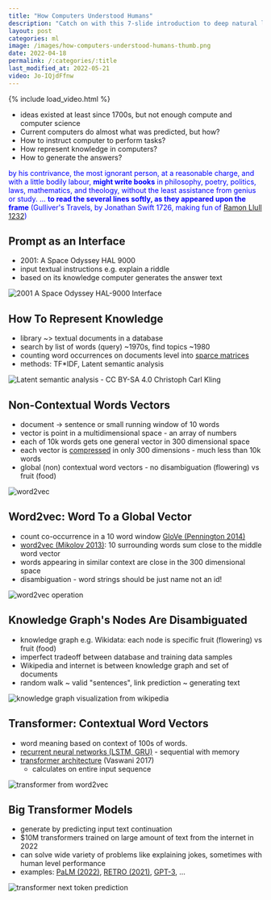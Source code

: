 ```yaml
---
title: "How Computers Understood Humans"
description: "Catch on with this 7-slide introduction to deep natural language processing of 2022, featuring TF-IDF, Word2vec, knowledge graphs, and transformers."
layout: post
categories: ml
image: /images/how-computers-understood-humans-thumb.png
date: 2022-04-18
permalink: /:categories/:title
last_modified_at: 2022-05-21
video: Jo-IQjdFfnw
---
```


{% include load_video.html %}

- ideas existed at least since 1700s, but not enough compute and computer science
- Current computers do almost what was predicted, but how?
- How to instruct computer to perform tasks?
- How represent knowledge in computers?
- How to generate the answers?

<p style="color: blue">
by his contrivance, the most ignorant person, at a reasonable charge, and with a little bodily labour, <b>might write books</b> in philosophy, poetry, politics, laws, mathematics, and theology, without the least assistance from genius or study.
... <b>to read the several lines softly, as they appeared upon the frame</b>
(Gulliver's Travels, by Jonathan Swift 1726, making fun of <a href="https://www.researchgate.net/publication/221502602_Llull_as_Computer_Scientist_or_Why_Llull_Was_One_of_Us">Ramon Llull 1232</a>)
</p>


## Prompt as an Interface
- 2001: A Space Odyssey HAL 9000
- input textual instructions e.g. explain a riddle
- based on its knowledge computer generates the answer text 

![2001 A Space Odyssey HAL-9000 Interface](/images/2001-A-Space-Odyssey-HAL-9000-Interface-3.png)


## How To Represent Knowledge
- library ~> textual documents in a database
- search by list of words (query) ~1970s, find topics ~1980
- counting word occurrences on documents level into [sparce matrices](/ml/sparse-matrix-why-and-when)
- methods: TF*IDF, Latent semantic analysis

![Latent semantic analysis - CC BY-SA 4.0 Christoph Carl Kling](/images/latent-semantic-analysis-wiki.png)


## Non-Contextual Words Vectors
- document -> sentence or small running window of 10 words
- vector is point in a multidimensional space - an array of numbers
- each of 10k words gets one general vector in 300 dimensional space
- each vector is [compressed](/ml/neural-data-compression) in only 300 dimensions - much less than 10k words
- global (non) contextual word vectors - no disambiguation (flowering) vs fruit (food)

![word2vec](/images/word2vec-10k-tensorflow-projector.png)


## Word2vec: Word To a Global Vector
- count co-occurrence in a 10 word window [GloVe (Pennington 2014)](https://nlp.stanford.edu/pubs/glove.pdf)
- [word2vec (Mikolov 2013)](https://arxiv.org/pdf/1301.3781.pdf): 10 surrounding words sum close to the middle word vector
- words appearing in similar context are close in the 300 dimensional space
- disambiguation - word strings should be just name not an id!

![word2vec operation](/images/word2vec.jpg)


## Knowledge Graph's Nodes Are Disambiguated
- knowledge graph e.g. Wikidata: each node is specific fruit (flowering) vs fruit (food)
- imperfect tradeoff between database and training data samples
- Wikipedia and internet is between knowledge graph and set of documents
- random walk ~ valid "sentences", link prediction ~ generating text

![knowledge graph visualization from wikipedia](/images/knowledge-graph.jpg)


## Transformer: Contextual Word Vectors
- word meaning based on context of 100s of words.
- [recurrent neural networks (LSTM, GRU)](/ml/SRU++-Speeds-Up-Transformer-with-Simple-Recurrent-Unit-RNN) - sequential with memory
- [transformer architecture](/ml/transformers-self-attention-mechanism-simplified) (Vaswani 2017)
  - calculates on entire input sequence

![transformer from word2vec](/images/transformer-from-word2vec.jpg)


## Big Transformer Models
- generate by predicting input text continuation
- $10M transformers trained on large amount of text from the internet in 2022
- can solve wide variety of problems like explaining jokes, sometimes with human level performance
- examples: [PaLM (2022)](/ml/googles-pathways-language-model-and-chain-of-thought), [RETRO (2021)](/ml/DeepMinds-RETRO-Transformer-Model), [GPT-3](https://arxiv.org/pdf/2005.14165.pdf), ...

![transformer next token prediction](/images/transformer-from-word2vec-next-token.jpg)
